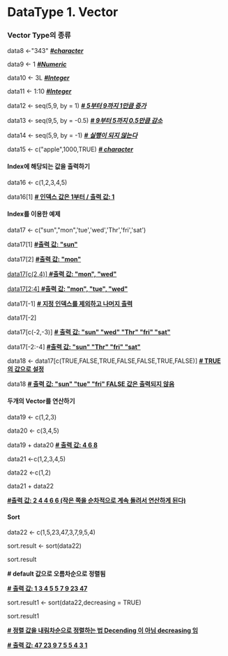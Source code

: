 # DataType 1. Vector

### Vector Type의 종류

data8 <-"343" ***<u>#character</u>***

data9 <- 1 ***<u>#Numeric</u>***

data10 <- 3L ***<u>#Integer</u>***

data11 <- 1:10 ***<u>#Integer</u>***

data12 <- seq(5,9, by = 1) **<u>*# 5부터 9까지 1만큼 증가</u>***

data13 <- seq(9,5, by = -0.5) ***<u># 9부터 5까지 0.5만큼 감소</u>***

data14 <- seq(5,9, by = -1) ***<u># 실행이 되지 않는다</u>***

data15 <- c("apple",1000,TRUE) ***<u># character</u>***

 

#### Index에 해당되는 값을 출력하기

data16 <- c(1,2,3,4,5)

data16[1] **<u># 인덱스 값은 1부터  / 출력 값: 1</u>**

 

#### Index를 이용한 예제 

data17 <- c("sun","mon",'tue','wed','Thr','fri','sat')

data17[1] **<u>#출력 값: "sun"</u>**

data17[2] **<u>#출력 값: "mon"</u>**

<u>data17[c(2,4)] **#출력 값: "mon", "wed"**</u>

<u>data17[2:4] **#출력 값: "mon", "tue", "wed"**</u>

data17[-1] **<u># 지정 인덱스를 제외하고 나머지 출력</u>**

data17[-2]

data17[c(-2,-3)] **<u># 출력 값: "sun" "wed" "Thr" "fri" "sat"</u>**

data17[-2:-4] **<u>#출력 값: "sun" "Thr" "fri" "sat"</u>**

data18 <- data17[c(TRUE,FALSE,TRUE,FALSE,FALSE,TRUE,FALSE)] **<u># TRUE 의 값으로 설정</u>**

data18 **<u># 출력 값:  "sun" "tue" "fri" FALSE 값은 출력되지 않음</u>**

 

 

 

#### 두개의 Vector를 연산하기

data19 <- c(1,2,3)

data20 <- c(3,4,5)

data19 + data20 **<u># 출력 값: 4 6 8</u>**

 

data21 <-c(1,2,3,4,5)

data22 <-c(1,2)

data21 + data22 

**<u>#출력 값: 2 4 4 6 6 (작은 쪽을 순차적으로 계속 돌려서 연산하게 된다)</u>**

 

#### Sort

data22 <- c(1,5,23,47,3,7,9,5,4)

sort.result <- sort(data22)

sort.result 

**\# default 값으로 오름차순으로 정렬됨**

**<u># 출력 값: 1  3  4  5  5  7  9 23 47</u>**

sort.result1 <- sort(data22,decreasing = TRUE)

sort.result1 

<u>**\# 정렬 값을 내림차순으로 정렬하는 법 Decending 이 아님 decreasing 임**</u>

<u>**\# 출력 값: 47 23  9  7  5  5  4  3  1**</u>
